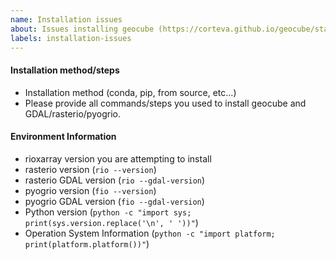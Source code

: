 ```yaml
---
name: Installation issues
about: Issues installing geocube (https://corteva.github.io/geocube/stable/installation.html)
labels: installation-issues
---
```


<!-- Please search existing issues to avoid creating duplicates. -->

#### Installation method/steps
 - Installation method (conda, pip, from source, etc...)
 - Please provide all commands/steps you used to install geocube and GDAL/rasterio/pyogrio.

#### Environment Information
 - rioxarray version you are attempting to install
 - rasterio version (`rio --version`)
 - rasterio GDAL version (`rio --gdal-version`)
 - pyogrio version (`fio --version`)
 - pyogrio GDAL version (`fio --gdal-version`)
 - Python version (`python -c "import sys; print(sys.version.replace('\n', ' '))"`)
 - Operation System Information (`python -c "import platform; print(platform.platform())"`)
